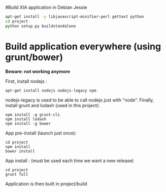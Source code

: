 #Build XIA application in Debian Jessie

```sh
apt-get install -y libjavascript-minifier-perl gettext python
cd project
python setup.py buildstandalone
```

# Build application everywhere (using grunt/bower)

**Beware: not working anymore**

First, install nodejs :

```
apt-get install nodejs nodejs-legacy npm
```

nodejs-legacy is used to be able to call nodejs just with "node".
Finally, install grunt and lodash (used in this project):

```
npm install -g grunt-cli
npm install lodash
npm install -g bower
```

App pre-install (launch just once):

```
cd project
npm install
bower install
```

App install : (must be used each time we want a new release)

```
cd project
grunt full
```

Application is then built in project/build
